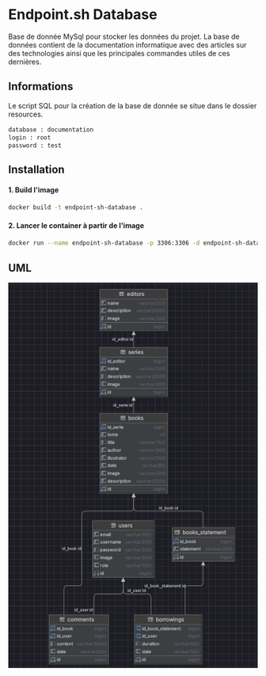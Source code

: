 # Endpoint.sh Database

Base de donnée MySql pour stocker les données du projet. La base de données contient de la documentation informatique avec des articles sur des technologies ainsi que les principales commandes utiles de ces dernières.

## Informations

Le script SQL pour la création de la base de donnée se situe dans le dossier resources.

```
database : documentation
login : root
password : test
```

## Installation

#### 1. Build l'image

```bash
docker build -t endpoint-sh-database .
```

#### 2. Lancer le container à partir de l'image

```bash
docker run --name endpoint-sh-database -p 3306:3306 -d endpoint-sh-database
```

## UML

![uml.png](resources%2Fuml.png)